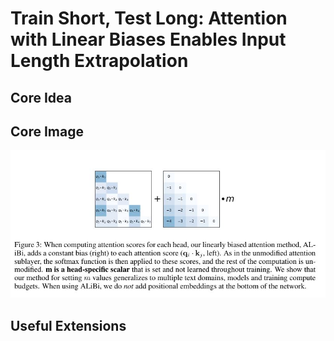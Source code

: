 # Train Short, Test Long: Attention with Linear Biases Enables Input Length Extrapolation

## Core Idea

## Core Image
![Figure 3](fig.3.jpg)

## Useful Extensions